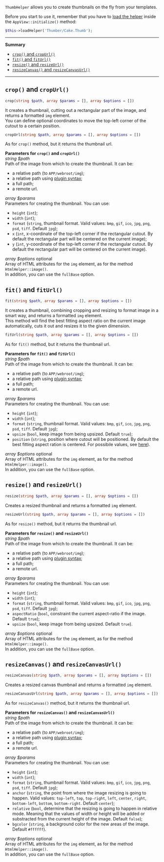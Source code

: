 `ThumbHelper` allows you to create thumbnails on the fly from your templates.

Before you start to use it, remember that you have to [load the helper](http://book.cakephp.org/3.0/en/views/helpers.html#configuring-helpers) inside the `AppView::initialize()` method:

```php
$this->loadHelper('Thumber/Cake.Thumb');
```

***

**Summary**

* [<code>crop()</code> and <code>cropUrl()</code>](#crop-and-cropurl)
* [<code>fit()</code> and <code>fitUrl()</code>](#fit-and-fiturl)
* [<code>resize()</code> and <code>resizeUrl()</code>](#resize-and-resizeurl)
* [<code>resizeCanvas()</code> and <code>resizeCanvasUrl()</code>](#resizecanvas-and-resizecanvasurl)

***

## `crop()` and `cropUrl()`
```php
crop(string $path, array $params = [], array $options = [])
```
It creates a thumbnail, cutting out a rectangular part of the image, and returns a formatted `img` element.  
You can define optional coordinates to move the top-left corner of the cutout to a certain position.
```php
cropUrl(string $path, array $params = [], array $options = [])
```
As for `crop()` method, but it returns the thumbnail url.

**Parameters for `crop()` and `cropUrl()`**  
*string $path*  
Path of the image from which to create the thumbnail. It can be:
* a relative path (to `APP/webroot/img`);
* a relative path using [plugin syntax](http://book.cakephp.org/3.0/en/appendices/glossary.html#term-plugin-syntax);
* a full path;
* a remote url.

*array $params*  
Parameters for creating the thumbnail. You can use:
* `height` (`int`);
* `width` (`int`);
* `format` (`string`, thumbnail format. Valid values: `bmp`, `gif`, `ico`, `jpg`, `png`, `psd`, `tiff`. Default `jpg`);
* `x` (`int`, x-coordinate of the top-left corner if the rectangular cutout. By default the rectangular part will be centered on the current image);
* `y` (`int`, y-coordinate of the top-left corner if the rectangular cutout. By default the rectangular part will be centered on the current image).

*array $options* optional   
Array of HTML attributes for the `img` element, as for the method `HtmlHelper::image()`.  
In addition, you can use the `fullBase` option.

## `fit()` and `fitUrl()`
```php
fit(string $path, array $params = [], array $options = [])
```
It creates a thumbnail, combining cropping and resizing to format image in a smart way, and returns a formatted `img` element.  
This method will find the best fitting aspect ratio on the current image automatically, cuts it out and resizes it to the given dimension.
```php
fitUrl(string $path, array $params = [], array $options = [])
```
As for `fit()` method, but it returns the thumbnail url.

**Parameters for `fit()` and `fitUrl()`**  
*string $path*  
Path of the image from which to create the thumbnail. It can be:
* a relative path (to `APP/webroot/img`);
* a relative path using [plugin syntax](http://book.cakephp.org/3.0/en/appendices/glossary.html#term-plugin-syntax);
* a full path;
* a remote url.

*array $params*  
Parameters for creating the thumbnail. You can use:
* `height` (`int`);
* `width` (`int`);
* `format` (`string`, thumbnail format. Valid values: `bmp`, `gif`, `ico`, `jpg`, `png`, `psd`, `tiff`. Default `jpg`);
* `upsize` (`bool`, keep image from being upsized. Default `true`);
* `position` (`string`, position where cutout will be positioned. By default the best fitting aspect ration is centered. For possibile values, see [here](http://image.intervention.io/api/fit)).

*array $options* optional   
Array of HTML attributes for the `img` element, as for the method `HtmlHelper::image()`.  
In addition, you can use the `fullBase` option.

## `resize()` and `resizeUrl()`
```php
resize(string $path, array $params = [], array $options = [])
```
Creates a resized thumbnail and returns a formatted `img` element.
```php
resizeUrl(string $path, array $params = [], array $options = [])
```
As for `resize()` method, but it returns the thumbnail url.

**Parameters for `resize()` and `resizeUrl()`**  
*string $path*  
Path of the image from which to create the thumbnail. It can be:
* a relative path (to `APP/webroot/img`);
* a relative path using [plugin syntax](http://book.cakephp.org/3.0/en/appendices/glossary.html#term-plugin-syntax);
* a full path;
* a remote url.

*array $params*  
Parameters for creating the thumbnail. You can use:
* `height` (`int`);
* `width` (`int`);
* `format` (`string`, thumbnail format. Valid values: `bmp`, `gif`, `ico`, `jpg`, `png`, `psd`, `tiff`. Default `jpg`);
* `aspectRatio` (`bool`, constraint the current aspect-ratio if the image. Default `true`);
* `upsize` (`bool`, keep image from being upsized. Default `true`).

*array $options* optional   
Array of HTML attributes for the `img` element, as for the method `HtmlHelper::image()`.  
In addition, you can use the `fullBase` option.

## `resizeCanvas()` and `resizeCanvasUrl()`
```php
resizeCanvas(string $path, array $params = [], array $options = [])
```
Creates a resized canvas thumbnail and returns a formatted `img` element.
```php
resizeCanvasUrl(string $path, array $params = [], array $options = [])
```
As for `resizeCanvas()` method, but it returns the thumbnail url.

**Parameters for `resizeCanvas()` and `resizeCanvasUrl()`**  
*string $path*  
Path of the image from which to create the thumbnail. It can be:
* a relative path (to `APP/webroot/img`);
* a relative path using [plugin syntax](http://book.cakephp.org/3.0/en/appendices/glossary.html#term-plugin-syntax);
* a full path;
* a remote url.

*array $params*  
Parameters for creating the thumbnail. You can use:
* `height` (`int`);
* `width` (`int`);
* `format` (`string`, thumbnail format. Valid values: `bmp`, `gif`, `ico`, `jpg`, `png`, `psd`, `tiff`. Default `jpg`);
* `anchor` (`string`, the point from where the image resizing is going to happen. Valid values: `top-left`, `top`, `top-right`, `left`, `center`, `right`, `bottom-left`, `bottom`, `bottom-right`. Default `center`);
* `relative` (`bool`, determine that the resizing is going to happen in relative mode. Meaning that the values of width or height will be added or substracted from the current height of the image. Default `false`);
* `bgcolor` (`string`, a background color for the new areas of the image. Default `#ffffff`).

*array $options* optional   
Array of HTML attributes for the `img` element, as for the method `HtmlHelper::image()`.  
In addition, you can use the `fullBase` option.